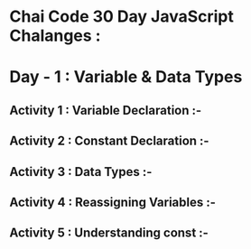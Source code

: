 # Chai Code 30 Day JavaScript Chalanges :
<h1>Day - 1 : Variable & Data Types</h1>
<h2>Activity 1 : Variable Declaration :-</h2>
<h2>Activity 2 : Constant Declaration :-</h2>
<h2>Activity 3 : Data Types :-</h2>
<h2>Activity 4 : Reassigning Variables :-</h2>
<h2>Activity 5 : Understanding const :-</h2>